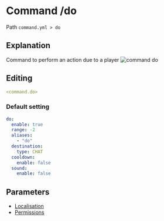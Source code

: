# Command /do
Path `command.yml > do`

## Explanation
Command to perform an action due to a player
![command do](/commanddo.png)

## Editing
```yaml
<command.do>
```

### Default setting
```yaml
do:
  enable: true
  range: -2
  aliases:
    - "do"
  destination:
    type: CHAT
  cooldown:
    enable: false
  sound:
    enable: false
```

## Parameters

- [Localisation](/docs/localizations/ru_ru/command/do/)
- [Permissions](/docs/permission/command/do/)

<!--@include: @/parts/enable.md-->
<!--@include: @/parts/range.md-->
<!--@include: @/parts/aliases.md-->
<!--@include: @/parts/destination.md-->
<!--@include: @/parts/cooldown.md-->
<!--@include: @/parts/sound.md-->
